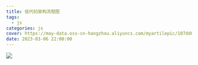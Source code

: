 ```yaml
---
title: 低代码架构流程图
tags:
  - js
categories: js
cover: https://may-data.oss-cn-hangzhou.aliyuncs.com/myartilepic/107dd012176e5347dade6a2e4663e820.png
date: 2023-03-06 22:00:00
---
```


![](https://may-data.oss-cn-hangzhou.aliyuncs.com/image/202303061708407.png)
